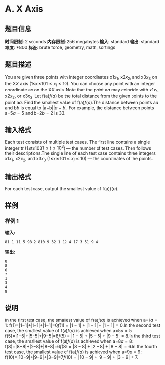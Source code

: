 # A. X Axis

## 题目信息

**时间限制**: 2 seconds
**内存限制**: 256 megabytes
**输入**: standard
**输出**: standard
**难度**: *800
**标签**: brute force, geometry, math, sortings

## 题目描述

You are given three points with integer coordinates x1$x_1$, x2$x_2$, and x3$x_3$ on the X$X$ axis (1≤xi≤10$1 \leq x_i \leq 10$). You can choose any point with an integer coordinate a$a$ on the X$X$ axis. Note that the point a$a$ may coincide with x1$x_1$, x2$x_2$, or x3$x_3$. Let f(a)$f(a)$ be the total distance from the given points to the point a$a$. Find the smallest value of f(a)$f(a)$.The distance between points a$a$ and b$b$ is equal to |a−b|$|a - b|$. For example, the distance between points a=5$a = 5$ and b=2$b = 2$ is 3$3$.

## 输入格式

Each test consists of multiple test cases. The first line contains a single integer t$t$ (1≤t≤103$1 \leq t \leq 10^3$) — the number of test cases. Then follows their descriptions.The single line of each test case contains three integers x1$x_1$, x2$x_2$, and x3$x_3$ (1≤xi≤10$1 \leq x_i \leq 10$) — the coordinates of the points.

## 输出格式

For each test case, output the smallest value of f(a)$f(a)$.

## 样例

### 样例 1

**输入:**
```
81 1 11 5 98 2 810 9 32 1 12 4 17 3 51 9 4
```

**输出:**
```
0
8
6
7
1
3
4
8
```

## 说明

In the first test case, the smallest value of f(a)$f(a)$ is achieved when a=1$a = 1$: f(1)=|1−1|+|1−1|+|1−1|=0$f(1) = |1 - 1| + |1 - 1| + |1 - 1| = 0$.In the second test case, the smallest value of f(a)$f(a)$ is achieved when a=5$a = 5$: f(5)=|1−5|+|5−5|+|9−5|=8$f(5) = |1 - 5| + |5 - 5| + |9 - 5| = 8$.In the third test case, the smallest value of f(a)$f(a)$ is achieved when a=8$a = 8$: f(8)=|8−8|+|2−8|+|8−8|=6$f(8) = |8 - 8| + |2 - 8| + |8 - 8| = 6$.In the fourth test case, the smallest value of f(a)$f(a)$ is achieved when a=9$a = 9$: f(10)=|10−9|+|9−9|+|3−9|=7$f(10) = |10 - 9| + |9 - 9| + |3 - 9| = 7$.

